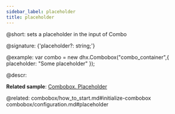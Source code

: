 ```yaml
---
sidebar_label: placeholder
title: placeholder
---          
```


@short: sets a placeholder in the input of Combo

@signature: {'placeholder?: string;'}

@example: 
var combo = new dhx.Combobox("combo_container",{
    placeholder: "Some placeholder"
});


@descr: 

**Related sample**: [Combobox. Placeholder](https://snippet.dhtmlx.com/759z23gh)

@related: combobox/how_to_start.md#initialize-combobox
combobox/configuration.md#placeholder
